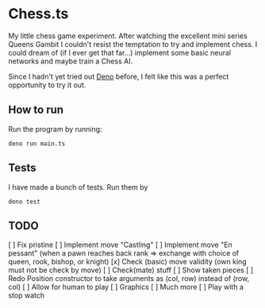# Chess.ts
My little chess game experiment. After watching the excellent mini series
Queens Gambit I couldn't resist the temptation to try and implement chess.
I could dream of (if I ever get that far...) implement some basic neural
networks and maybe train a Chess AI.

Since I hadn't yet tried out [Deno](https://deno.land/) before, I felt
like this was a perfect opportunity to try it out.

## How to run
Run the program by running:

    deno run main.ts

## Tests
I have made a bunch of tests. Run them by

    deno test

## TODO
[ ] Fix pristine
[ ] Implement move "Castling"
[ ] Implement move "En pessant" (when a pawn reaches back rank => exchange with choice of queen, rook, bishop, or knight)
[x] Check (basic) move validity (own king must not be check by move)
[ ] Check(mate) stuff
[ ] Show taken pieces
[ ] Redo Position constructor to take arguments as (col, row) instead of (row, col)
[ ] Allow for human to play
[ ] Graphics
[ ] Much more
[ ] Play with a stop watch
